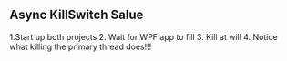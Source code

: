 Async KillSwitch Salue
-----------------------

1.Start up both projects
2. Wait for WPF app to fill
3. Kill at will
4. Notice what killing the primary thread does!!!